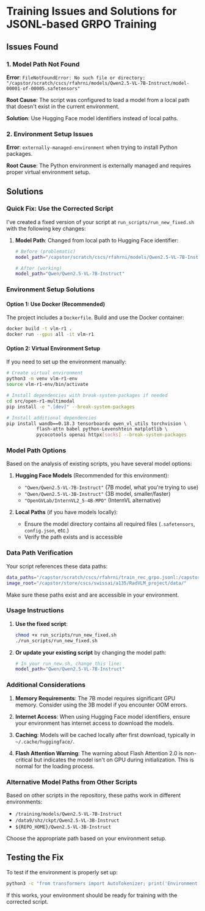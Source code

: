 # Training Issues and Solutions for JSONL-based GRPO Training

## Issues Found

### 1. Model Path Not Found
**Error**: `FileNotFoundError: No such file or directory: "/capstor/scratch/cscs/rfahrni/models/Qwen2.5-VL-7B-Instruct/model-00001-of-00005.safetensors"`

**Root Cause**: The script was configured to load a model from a local path that doesn't exist in the current environment.

**Solution**: Use Hugging Face model identifiers instead of local paths.

### 2. Environment Setup Issues
**Error**: `externally-managed-environment` when trying to install Python packages.

**Root Cause**: The Python environment is externally managed and requires proper virtual environment setup.

## Solutions

### Quick Fix: Use the Corrected Script

I've created a fixed version of your script at `run_scripts/run_new_fixed.sh` with the following key changes:

1. **Model Path**: Changed from local path to Hugging Face identifier:
   ```bash
   # Before (problematic)
   model_path="/capstor/scratch/cscs/rfahrni/models/Qwen2.5-VL-7B-Instruct"
   
   # After (working)
   model_path="Qwen/Qwen2.5-VL-7B-Instruct"
   ```

### Environment Setup Solutions

#### Option 1: Use Docker (Recommended)
The project includes a `Dockerfile`. Build and use the Docker container:

```bash
docker build -t vlm-r1 .
docker run --gpus all -it vlm-r1
```

#### Option 2: Virtual Environment Setup
If you need to set up the environment manually:

```bash
# Create virtual environment
python3 -m venv vlm-r1-env
source vlm-r1-env/bin/activate

# Install dependencies with break-system-packages if needed
cd src/open-r1-multimodal
pip install -e ".[dev]" --break-system-packages

# Install additional dependencies
pip install wandb==0.18.3 tensorboardx qwen_vl_utils torchvision \
           flash-attn babel python-Levenshtein matplotlib \
           pycocotools openai httpx[socks] --break-system-packages
```

### Model Path Options

Based on the analysis of existing scripts, you have several model options:

1. **Hugging Face Models** (Recommended for this environment):
   - `"Qwen/Qwen2.5-VL-7B-Instruct"` (7B model, what you're trying to use)
   - `"Qwen/Qwen2.5-VL-3B-Instruct"` (3B model, smaller/faster)
   - `"OpenGVLab/InternVL2_5-4B-MPO"` (InternVL alternative)

2. **Local Paths** (if you have models locally):
   - Ensure the model directory contains all required files (`.safetensors`, `config.json`, etc.)
   - Verify the path exists and is accessible

### Data Path Verification

Your script references these data paths:
```bash
data_paths="/capstor/scratch/cscs/rfahrni/train_rec_grpo.jsonl:/capstor/scratch/cscs/rfahrni/test_rec_grpo.jsonl"
image_root="/capstor/store/cscs/swissai/a135/RadVLM_project/data/"
```

Make sure these paths exist and are accessible in your environment.

### Usage Instructions

1. **Use the fixed script**:
   ```bash
   chmod +x run_scripts/run_new_fixed.sh
   ./run_scripts/run_new_fixed.sh
   ```

2. **Or update your existing script** by changing the model path:
   ```bash
   # In your run_new.sh, change this line:
   model_path="Qwen/Qwen2.5-VL-7B-Instruct"
   ```

### Additional Considerations

1. **Memory Requirements**: The 7B model requires significant GPU memory. Consider using the 3B model if you encounter OOM errors.

2. **Internet Access**: When using Hugging Face model identifiers, ensure your environment has internet access to download the models.

3. **Caching**: Models will be cached locally after first download, typically in `~/.cache/huggingface/`.

4. **Flash Attention Warning**: The warning about Flash Attention 2.0 is non-critical but indicates the model isn't on GPU during initialization. This is normal for the loading process.

### Alternative Model Paths from Other Scripts

Based on other scripts in the repository, these paths work in different environments:
- `/training/models/Qwen2.5-VL-7B-Instruct`
- `/data9/shz/ckpt/Qwen2.5-VL-3B-Instruct`
- `${REPO_HOME}/Qwen2.5-VL-3B-Instruct`

Choose the appropriate path based on your environment setup.

## Testing the Fix

To test if the environment is properly set up:

```bash
python3 -c "from transformers import AutoTokenizer; print('Environment OK')"
```

If this works, your environment should be ready for training with the corrected script.